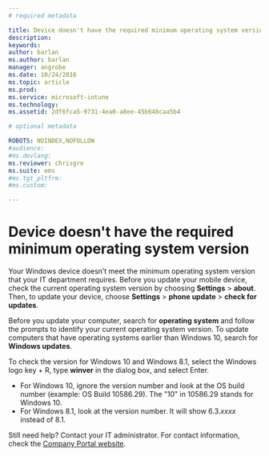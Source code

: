 ```yaml
---
# required metadata

title: Device doesn't have the required minimum operating system version | Microsoft Intune
description:
keywords:
author: barlanms.author: barlan
manager: angrobe
ms.date: 10/24/2016
ms.topic: article
ms.prod:
ms.service: microsoft-intune
ms.technology:
ms.assetid: 2df6fca5-9731-4ea0-a8ee-45b648caa5b4

# optional metadata

ROBOTS: NOINDEX,NOFOLLOW
#audience:
#ms.devlang:
ms.reviewer: chrisgre
ms.suite: ems
#ms.tgt_pltfrm:
#ms.custom:

---
```



# Device doesn't have the required minimum operating system version

Your Windows device doesn’t meet the minimum operating system version that your IT department requires. Before you update your mobile device, check the current operating system version by choosing **Settings** &gt; **about**. Then, to update your device, choose **Settings** &gt; **phone update** &gt; **check for updates**.

Before you update your computer, search for **operating system** and follow the prompts to identify your current operating system version. To update computers that have operating systems earlier than Windows 10, search for **Windows updates**.

To check the version for Windows 10 and Windows 8.1, select the Windows logo key + R, type **winver** in the dialog box, and select Enter.

- For Windows 10, ignore the version number and look at the OS build number (example: OS Build 10586.29). The "10" in 10586.29 stands for Windows 10.
- For Windows 8.1, look at the version number. It will show 6.3.*xxxx* instead of 8.1.

Still need help? Contact your IT administrator. For contact information, check the [Company Portal website](http://portal.manage.microsoft.com).

